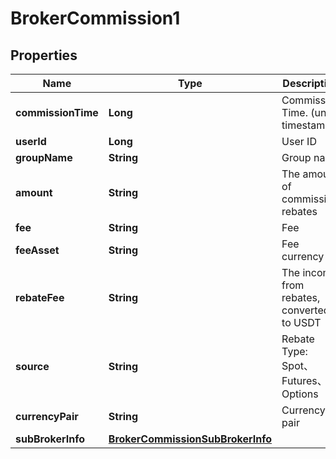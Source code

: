 
# BrokerCommission1

## Properties

Name | Type | Description | Notes
------------ | ------------- | ------------- | -------------
**commissionTime** | **Long** | Commission Time. (unix timestamp) |  [optional]
**userId** | **Long** | User ID |  [optional]
**groupName** | **String** | Group name |  [optional]
**amount** | **String** | The amount of commission rebates |  [optional]
**fee** | **String** | Fee |  [optional]
**feeAsset** | **String** | Fee currency |  [optional]
**rebateFee** | **String** | The income from rebates, converted to USDT |  [optional]
**source** | **String** | Rebate Type: Spot、Futures、Options |  [optional]
**currencyPair** | **String** | Currency pair |  [optional]
**subBrokerInfo** | [**BrokerCommissionSubBrokerInfo**](BrokerCommissionSubBrokerInfo.md) |  |  [optional]

